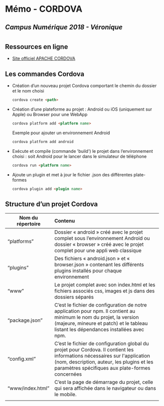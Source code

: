 # Mémo - CORDOVA
## *Campus Numérique 2018 - Véronique*
#
## Ressources en ligne

* [Site officiel APACHE CORDOVA](https://cordova.apache.org/)

## Les commandes Cordova

* Création d’un nouveau projet Cordova comportant le chemin du dossier <path> et le nom choisi
    ```html
    cordova create <path>
    ```
* Création d’une plateforme au projet : Android ou iOS (uniquement sur Apple) ou Browser pour une WebApp
    ```html
    cordova platform add <platform name>
    ```	
    Exemple pour ajouter un environnement Android
    ```html
    cordova platform add android 
    ```
* Exécute et compile (commande 'build') le projet dans l’environnement choisi : soit Android pour le lancer dans le simulateur de téléphone

    ```html  
    cordova run <platform name>
    ```
* Ajoute un plugin et met à jour le fichier .json des différentes plate-formes
    ```html
    cordova plugin add <plugin name>
    ```
	
## Structure d’un projet Cordova

| Nom du répertoire	| Contenu |
| ------------- |:------------- |
| “platforms”  | Dossier « android » créé avec le projet complet sous l’environnement Android ou dossier « browser » créé avec le projet complet pour une appli web classique | 
| “plugins”|	Des fichiers « android.json » et « browser.json » contenant les différents plugins installés pour chaque environnement|
|“www”|	Le projet complet avec son index.html et les fichiers associés css, images et js dans des dossiers séparés|
|“package.json”	|C’est le fichier de configuration de notre application pour npm. Il contient au minimum le nom du projet, la version (majeure, mineure et patch) et le tableau listant les dépendances installées avec npm.|
|“config.xml”|	C’est le fichier de configuration global du projet pour Cordova. Il contient les informations nécessaires sur l'application (nom, description, auteur, les plugins et les paramètres spécifiques aux plate-formes concernées |
|“www/index.html”|	C’est la page de démarrage du projet, celle qui sera affichée dans le navigateur ou dans le mobile.|
|||
